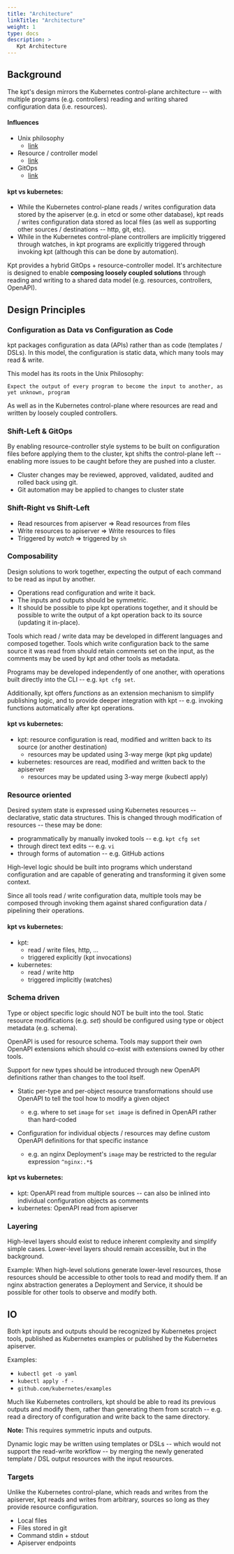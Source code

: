 ```yaml
---
title: "Architecture"
linkTitle: "Architecture"
weight: 1
type: docs
description: >
   Kpt Architecture
---
```


## Background

The kpt's design mirrors the Kubernetes control-plane architecture -- with multiple programs
(e.g. controllers) reading and writing shared configuration data (i.e. resources).

#### Influences

- Unix philosophy
  - [link](https://en.wikipedia.org/wiki/Unix_philosophy)
- Resource / controller model
  - [link](https://kubernetes.io/docs/concepts/architecture/controller/)
- GitOps
  - [link](https://www.weave.works/technologies/gitops/)

#### kpt vs kubernetes:

- While the Kubernetes control-plane reads / writes configuration data stored by the apiserver
  (e.g. in etcd or some other database), kpt reads / writes configuration data stored as local
  files (as well as supporting other sources / destinations -- http, git, etc).
- While in the Kubernetes control-plane controllers are implicitly triggered through watches,
  in kpt programs are explicitly triggered through invoking kpt (although this can be done by
  automation).

Kpt provides a hybrid GitOps + resource-controller model.  It's architecture is designed to
enable **composing loosely coupled solutions** through reading and writing to a shared data model
(e.g. resources, controllers, OpenAPI).

## Design Principles

### Configuration as Data vs Configuration as Code

kpt packages configuration as data (APIs) rather than as code (templates /  DSLs). In this model,
the configuration is static data, which many tools may read & write.

This model has its roots in the Unix Philosophy:

    Expect the output of every program to become the input to another, as yet unknown, program

As well as in the Kubernetes control-plane where resources are read and written by loosely coupled
controllers.

### Shift-Left & GitOps

By enabling resource-controller style systems to be built on configuration files before
applying them to the cluster, kpt shifts the control-plane left -- enabling more issues to be
caught before they are pushed into a cluster.

- Cluster changes may be reviewed, approved, validated, audited and rolled back using git.
- Git automation may be applied to changes to cluster state

### Shift-Right vs Shift-Left

- Read resources from apiserver => Read resources from files
- Write resources to apiserver => Write resources to files
- Triggered by *watch* => triggered by `sh`

### Composability

Design solutions to work together, expecting the output of each command to be read as input
by another.

- Operations read configuration and write it back.
- The inputs and outputs should be symmetric.
- It should be possible to pipe kpt operations together, and it should be possible to write
  the output of a kpt operation back to its source (updating it in-place).

Tools which read / write data may be developed in different languages and composed together.
Tools which write configuration back to the same source it was read from should retain comments
set on the input, as the comments may be used by kpt and other tools as metadata.

Programs may be developed independently of one another, with operations built directly into
the CLI -- e.g. `kpt cfg set`.

Additionally, kpt offers *functions* as an extension mechanism to simplify publishing logic,
and to provide deeper integration with kpt -- e.g. invoking functions automatically
after kpt operations.

#### kpt vs kubernetes:

- kpt: resource configuration is read, modified and written back to its source (or another destination)
  - resources may be updated using 3-way merge (kpt pkg update)
- kubernetes: resources are read, modified and written back to the apiserver
  - resources may be updated using 3-way merge (kubectl apply)

### Resource oriented

Desired system state is expressed using Kubernetes resources -- declarative, static data structures.
This is changed through modification of resources -- these may be done:

- programmatically by manually invoked tools -- e.g. `kpt cfg set`
- through direct text edits -- e.g. `vi`
- through forms of automation -- e.g. GitHub actions

High-level logic should be built into programs which understand configuration and are capable of
generating and transforming it given some context.

Since all tools read / write configuration data, multiple tools may be composed through
invoking them against shared configuration data / pipelining their operations.

#### kpt vs kubernetes:

- kpt:
  - read / write files, http, ...
  - triggered explicitly (kpt invocations)
- kubernetes:
  - read / write http
  - triggered implicitly (watches)

### Schema driven

Type or object specific logic should NOT be built into the tool.
Static resource modifications (e.g. *set*) should be configured using type or object
metadata (e.g. schema).

OpenAPI is used for resource schema.  Tools may support their own OpenAPI
extensions which should co-exist with extensions owned by other tools.

Support for new types should be introduced through new OpenAPI definitions rather than
changes to the tool itself.

- Static per-type and per-object resource transformations should use OpenAPI to tell the
  tool how to modify a given object
  - e.g. where to set `image` for `set image` is defined in OpenAPI rather than hard-coded
  
- Configuration for individual objects / resources may define custom OpenAPI definitions for
  that specific instance
  - e.g. an nginx Deployment's `image` may be restricted to the regular expression `^nginx:.*$`

#### kpt vs kubernetes:

- kpt: OpenAPI read from multiple sources -- can also be inlined into individual
  configuration objects as comments
- kubernetes: OpenAPI read from apiserver

### Layering

High-level layers should exist to reduce inherent complexity and simplify simple cases.
Lower-level layers should remain accessible, but in the background.

Example:  When high-level solutions generate lower-level resources, those resources
should be accessible to other tools to read and modify them.  If an
nginx abstraction generates a Deployment and Service, it should be possible
for other tools to observe and modify both.

## IO

Both kpt inputs and outputs should be recognized by Kubernetes project tools, published as
Kubernetes examples or published by the Kubernetes apiserver.

Examples:

- `kubectl get -o yaml`
- `kubectl apply -f -`
- `github.com/kubernetes/examples`

Much like Kubernetes controllers, kpt should be able to read its previous outputs and modify
them, rather than generating them from scratch -- e.g. read a directory of
configuration and write back to the same directory.

**Note:** This requires symmetric inputs and outputs.

Dynamic logic may be written using templates or DSLs -- which would not support the read-write
workflow -- by merging the newly generated template / DSL output resources with the input
resources.

### Targets

Unlike the Kubernetes control-plane, which reads and writes from the apiserver, kpt
reads and writes from arbitrary, sources so long as they provide resource configuration.

- Local files
- Files stored in git
- Command stdin + stdout
- Apiserver endpoints
